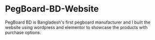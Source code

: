 # PegBoard-BD-Website
PegBoard BD is Bangladesh's first pegboard manufacturer and I built the website using wordpress and elementor to showcase the products with purchase options.
